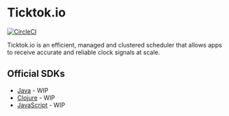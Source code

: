 # Ticktok.io
[![CircleCI](https://circleci.com/gh/ticktok-io/ticktok.io.svg?style=svg)](https://circleci.com/gh/ticktok-io/ticktok.io)

Ticktok.io is an efficient, managed and clustered scheduler that allows 
apps to receive accurate and reliable clock signals at scale. 



## Official SDKs
* [Java](https://github.com/ticktok-io/ticktok-java-client) - WIP
* [Clojure](https://github.com/ticktok-io/ticktok-clojure-client) - WIP
* [JavaScript](https://github.com/ticktok-io/ticktok-js-client) - WIP
